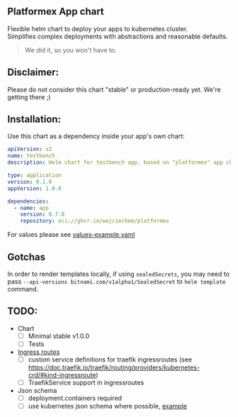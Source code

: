 Platformex App chart
---
Flexible helm chart to deploy your apps to kubernetes cluster.  
Simplifies complex deployments with abstractions and reasonable defaults.

>We did it, so you won't have to.

## Disclaimer:
Please do not consider this chart "stable" or production-ready yet. We're getting there ;)

## Installation:
Use this chart as a dependency inside your app's own chart:

```yaml
apiVersion: v2
name: testbench
description: Helm chart for testbench app, based on "platformex" app chart

type: application
version: 0.1.0
appVersion: 1.0.0

dependencies:
  - name: app
    version: 0.7.0
    repository: oci://ghcr.io/wojciechem/platformex
```

For values please see [values-example.yaml](charts/app/values-example.yaml)

## Gotchas

In order to render templates locally, if using `sealedSecrets`, you may need to pass
`--api-versions bitnami.com/v1alpha1/SealedSecret` to `helm template` command.

## TODO:
- Chart
  - [ ] Minimal stable v1.0.0
  - [ ] Tests
- [Ingress routes](charts/app/templates/_ingressroute.tpl)
  - [ ] custom service definitions for traefik ingressroutes (see https://doc.traefik.io/traefik/routing/providers/kubernetes-crd/#kind-ingressroute)
  - [ ] TraefikService support in ingressroutes
- Json schema
  - [ ] deployment.containers required
  - [ ] use kubernetes json schema where possible, [example](https://raw.githubusercontent.com/yannh/kubernetes-json-schema/refs/heads/master/v1.31.3/probe.json)
